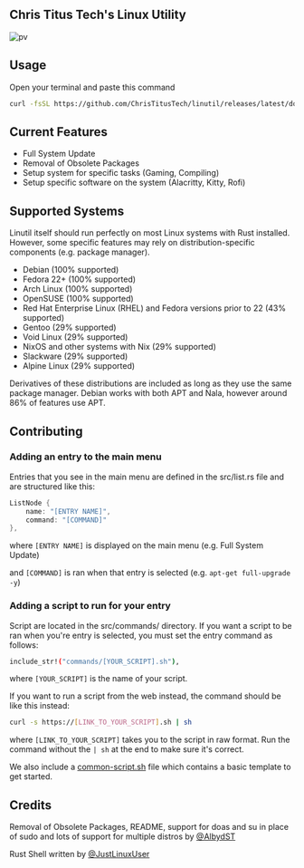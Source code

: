 ## Chris Titus Tech's Linux Utility

![pv](https://i.imgur.com/quoAwXf.png)

## Usage

Open your terminal and paste this command
```bash
curl -fsSL https://github.com/ChrisTitusTech/linutil/releases/latest/download/start.sh | sh
```

## Current Features

- Full System Update
- Removal of Obsolete Packages
- Setup system for specific tasks (Gaming, Compiling)
- Setup specific software on the system (Alacritty, Kitty, Rofi)

## Supported Systems

Linutil itself should run perfectly on most Linux systems with Rust installed. However, some specific features may rely on distribution-specific components (e.g. package manager).

- Debian (100% supported)
- Fedora 22+ (100% supported)
- Arch Linux (100% supported)
- OpenSUSE (100% supported)
- Red Hat Enterprise Linux (RHEL) and Fedora versions prior to 22 (43% supported)
- Gentoo (29% supported)
- Void Linux (29% supported)
- NixOS and other systems with Nix (29% supported)
- Slackware (29% supported)
- Alpine Linux (29% supported)

Derivatives of these distributions are included as long as they use the same package manager. Debian works with both APT and Nala, however around 86% of features use APT.

## Contributing

### Adding an entry to the main menu

Entries that you see in the main menu are defined in the src/list.rs file and are structured like this:

``` rust
ListNode {
    name: "[ENTRY NAME]",
    command: "[COMMAND]"
},
```

where `[ENTRY NAME]` is displayed on the main menu (e.g. Full System Update)

and `[COMMAND]` is ran when that entry is selected (e.g. `apt-get full-upgrade -y`)

### Adding a script to run for your entry

Script are located in the src/commands/ directory. If you want a script to be ran when you're entry is selected, you must set the entry command as follows:

``` bash
include_str!("commands/[YOUR_SCRIPT].sh"),
```

where `[YOUR_SCRIPT]` is the name of your script.

If you want to run a script from the web instead, the command should be like this instead:

``` bash
curl -s https://[LINK_TO_YOUR_SCRIPT].sh | sh
```

where `[LINK_TO_YOUR_SCRIPT]` takes you to the script in raw format. Run the command without the `| sh` at the end to make sure it's correct.

We also include a [common-script.sh](https://github.com/ChrisTitusTech/linutil/blob/main/src/commands/common-script.sh) file which contains a basic template to get started.

## Credits

Removal of Obsolete Packages, README, support for doas and su in place of sudo and lots of support for multiple distros by [@AlbydST](https://github.com/AlbydST)

Rust Shell written by [@JustLinuxUser](https://github.com/JustLinuxUser)

